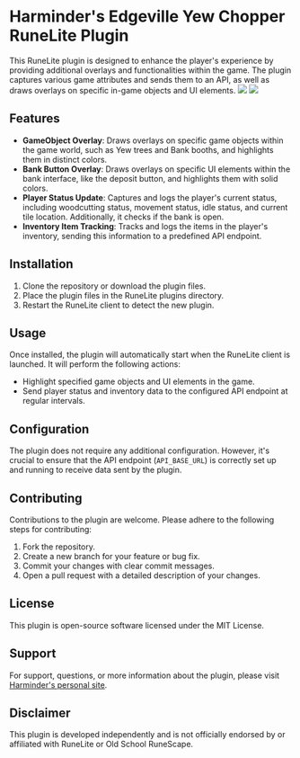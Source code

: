 
# Harminder's Edgeville Yew Chopper RuneLite Plugin

This RuneLite plugin is designed to enhance the player's experience by providing additional overlays and functionalities within the game. The plugin captures various game attributes and sends them to an API, as well as draws overlays on specific in-game objects and UI elements.
<img src="https://i.imgur.com/8MZB8I8.png">
<img src="https://i.imgur.com/gEheZg7.png">
## Features

- **GameObject Overlay**: Draws overlays on specific game objects within the game world, such as Yew trees and Bank booths, and highlights them in distinct colors.
- **Bank Button Overlay**: Draws overlays on specific UI elements within the bank interface, like the deposit button, and highlights them with solid colors.
- **Player Status Update**: Captures and logs the player's current status, including woodcutting status, movement status, idle status, and current tile location. Additionally, it checks if the bank is open.
- **Inventory Item Tracking**: Tracks and logs the items in the player's inventory, sending this information to a predefined API endpoint.

## Installation

1. Clone the repository or download the plugin files.
2. Place the plugin files in the RuneLite plugins directory.
3. Restart the RuneLite client to detect the new plugin.

## Usage

Once installed, the plugin will automatically start when the RuneLite client is launched. It will perform the following actions:

- Highlight specified game objects and UI elements in the game.
- Send player status and inventory data to the configured API endpoint at regular intervals.

## Configuration

The plugin does not require any additional configuration. However, it's crucial to ensure that the API endpoint (`API_BASE_URL`) is correctly set up and running to receive data sent by the plugin.

## Contributing

Contributions to the plugin are welcome. Please adhere to the following steps for contributing:

1. Fork the repository.
2. Create a new branch for your feature or bug fix.
3. Commit your changes with clear commit messages.
4. Open a pull request with a detailed description of your changes.

## License

This plugin is open-source software licensed under the MIT License.

## Support

For support, questions, or more information about the plugin, please visit [Harminder's personal site](https://harminder.dev).

## Disclaimer

This plugin is developed independently and is not officially endorsed by or affiliated with RuneLite or Old School RuneScape.


